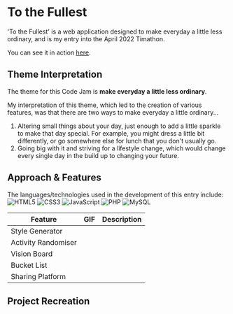 # To the Fullest

'To the Fullest' is a web application designed to make everyday a little less ordinary, and is my entry into the April 2022 Timathon.

You can see it in action [here](https://shannonnorris.co.uk/).

## Theme Interpretation

The theme for this Code Jam is **make everyday a little less ordinary**.

My interpretation of this theme, which led to the creation of various features, was that there are two ways to make everyday a little ordinary...
1. Altering small things about your day, just enough to add a little sparkle to make that day special. For example, you might dress a little bit differently, or go somewhere else for lunch that you don't usually go.
2. Going big with it and striving for a lifestyle change, which would change every single day in the build up to changing your future.

## Approach & Features

The languages/technologies used in the development of this entry include:
![HTML5](https://img.shields.io/static/v1?label=&message=HTML5&color=e44d26&style=flat&logo=HTML5&logoColor=white)
![CSS3](https://img.shields.io/static/v1?label=&message=CSS3&color=2965f1&style=flat&logo=CSS3&logoColor=white)
![JavaScript](https://img.shields.io/static/v1?label=&message=JavaScript&color=f7df1e&style=flat&logo=JavaScript&logoColor=white)
![PHP](https://img.shields.io/static/v1?label=&message=PHP&color=8993be&style=flat&logo=PHP&logoColor=white) 
![MySQL](https://img.shields.io/static/v1?label=&message=MySQL&color=00618a&style=flat&logo=MySQL&logoColor=white) 


| Feature             | GIF | Description
| ------------------- | ----------- | ----------- 
| Style Generator     |      |
| Activity Randomiser |        |
| Vision Board        |        |
| Bucket List         |        |
| Sharing Platform    |        |


## Project Recreation